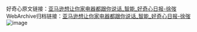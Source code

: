 好奇心原文链接：[亚马逊想让你家电器都跟你说话_智能_好奇心日报-徐弢 ](https://www.qdaily.com/articles/11306.html)
WebArchive归档链接：[亚马逊想让你家电器都跟你说话_智能_好奇心日报-徐弢 ](http://web.archive.org/web/20190623164231/https://www.qdaily.com/articles/11306.html)
![image](http://ww3.sinaimg.cn/large/007d5XDply1g3wffgutbgj30u02pshd6)
